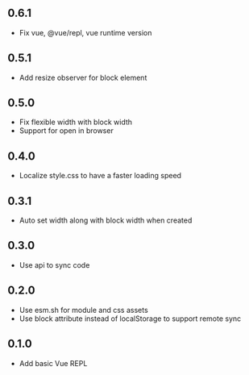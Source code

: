 ## 0.6.1

* Fix vue, @vue/repl, vue runtime version

## 0.5.1

* Add resize observer for block element

## 0.5.0

* Fix flexible width with block width
* Support for open in browser

## 0.4.0

* Localize style.css to have a faster loading speed

## 0.3.1

* Auto set width along with block width when created

## 0.3.0

* Use api to sync code

## 0.2.0

* Use esm.sh for module and css assets
* Use block attribute instead of localStorage to support remote sync

## 0.1.0

* Add basic Vue REPL